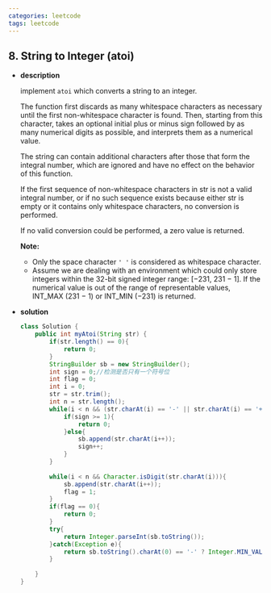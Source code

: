 ```yaml
---
categories: leetcode
tags: leetcode
---
```




## 8. String to Integer (atoi)

* **description**

  implement `atoi` which converts a string to an integer.

  The function first discards as many whitespace characters as necessary until the first non-whitespace character is found. Then, starting from this character, takes an optional initial plus or minus sign followed by as many numerical digits as possible, and interprets them as a numerical value.

  The string can contain additional characters after those that form the integral number, which are ignored and have no effect on the behavior of this function.

  If the first sequence of non-whitespace characters in str is not a valid integral number, or if no such sequence exists because either str is empty or it contains only whitespace characters, no conversion is performed.

  If no valid conversion could be performed, a zero value is returned.

  **Note:**

  - Only the space character `' '` is considered as whitespace character.
  - Assume we are dealing with an environment which could only store integers within the 32-bit signed integer range: [−231, 231 − 1]. If the numerical value is out of the range of representable values, INT_MAX (231 − 1) or INT_MIN (−231) is returned.

* **solution**

  ```java
  class Solution {
      public int myAtoi(String str) {
          if(str.length() == 0){
              return 0;
          }
          StringBuilder sb = new StringBuilder();
          int sign = 0;//检测是否只有一个符号位
          int flag = 0;
          int i = 0;
          str = str.trim();
          int n = str.length();
          while(i < n && (str.charAt(i) == '-' || str.charAt(i) == '+')){
              if(sign >= 1){
                  return 0;
              }else{
                  sb.append(str.charAt(i++));
                  sign++;
              }
          }
          
          while(i < n && Character.isDigit(str.charAt(i))){
              sb.append(str.charAt(i++));
              flag = 1;
          }
          if(flag == 0){
              return 0;
          }
          try{
              return Integer.parseInt(sb.toString());
          }catch(Exception e){
              return sb.toString().charAt(0) == '-' ? Integer.MIN_VALUE:Integer.MAX_VALUE;
          }
          
      }
  }
  ```

  
